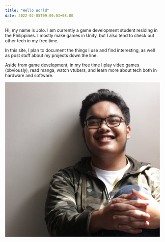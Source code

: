 ```yaml
---
title: "Hello World"
date: 2022-02-05T09:00:03+08:00
---
```


Hi, my name is Jolo. I am currently a game development student residing in the Philippines. I mostly make games in Unity, but I also tend to check out other tech in my free time.

In this site, I plan to document the things I use and find interesting, as well as post stuff about my projects down the line.

Aside from game development, in my free time I play video games (obviously), read manga, watch vtubers, and learn more about tech both in hardware and software.

![](/images/profilepic.jpg)